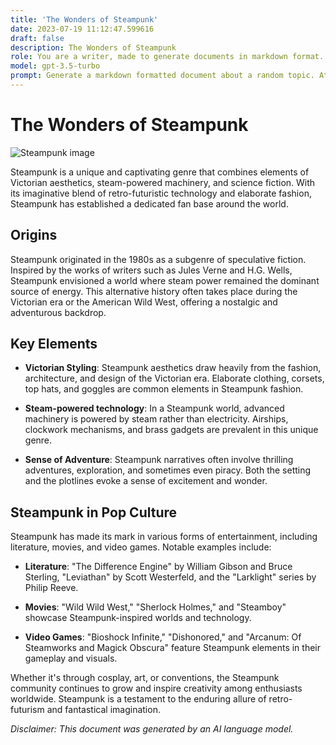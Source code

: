 ```yaml
---
title: 'The Wonders of Steampunk'
date: 2023-07-19 11:12:47.599616
draft: false
description: The Wonders of Steampunk
role: You are a writer, made to generate documents in markdown format. It is very important that all of the documents you generate are in valid markdown format.
model: gpt-3.5-turbo
prompt: Generate a markdown formatted document about a random topic. At the bottom, include a disclaimer explaining that the document was generated by you. The first line of the document should be the title. Make sure that the entire document is in proper markdown format, using a mix of various tags to make the document visually appealing.
---
```


# The Wonders of Steampunk

![Steampunk image](https://example.com/steampunk.jpg)

Steampunk is a unique and captivating genre that combines elements of Victorian aesthetics, steam-powered machinery, and science fiction. With its imaginative blend of retro-futuristic technology and elaborate fashion, Steampunk has established a dedicated fan base around the world.

## Origins

Steampunk originated in the 1980s as a subgenre of speculative fiction. Inspired by the works of writers such as Jules Verne and H.G. Wells, Steampunk envisioned a world where steam power remained the dominant source of energy. This alternative history often takes place during the Victorian era or the American Wild West, offering a nostalgic and adventurous backdrop.

## Key Elements

- **Victorian Styling**: Steampunk aesthetics draw heavily from the fashion, architecture, and design of the Victorian era. Elaborate clothing, corsets, top hats, and goggles are common elements in Steampunk fashion.

- **Steam-powered technology**: In a Steampunk world, advanced machinery is powered by steam rather than electricity. Airships, clockwork mechanisms, and brass gadgets are prevalent in this unique genre.

- **Sense of Adventure**: Steampunk narratives often involve thrilling adventures, exploration, and sometimes even piracy. Both the setting and the plotlines evoke a sense of excitement and wonder.

## Steampunk in Pop Culture

Steampunk has made its mark in various forms of entertainment, including literature, movies, and video games. Notable examples include:

- **Literature**: "The Difference Engine" by William Gibson and Bruce Sterling, "Leviathan" by Scott Westerfeld, and the "Larklight" series by Philip Reeve.

- **Movies**: "Wild Wild West," "Sherlock Holmes," and "Steamboy" showcase Steampunk-inspired worlds and technology.

- **Video Games**: "Bioshock Infinite," "Dishonored," and "Arcanum: Of Steamworks and Magick Obscura" feature Steampunk elements in their gameplay and visuals.

Whether it's through cosplay, art, or conventions, the Steampunk community continues to grow and inspire creativity among enthusiasts worldwide. Steampunk is a testament to the enduring allure of retro-futurism and fantastical imagination.

*Disclaimer: This document was generated by an AI language model.*